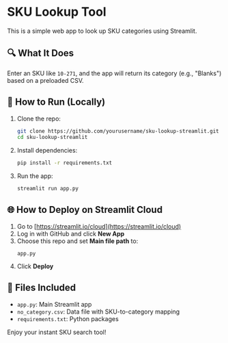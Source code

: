 # SKU Lookup Tool

This is a simple web app to look up SKU categories using Streamlit.

## 🔍 What It Does
Enter an SKU like `10-271`, and the app will return its category (e.g., "Blanks") based on a preloaded CSV.

## 🚀 How to Run (Locally)
1. Clone the repo:
   ```bash
   git clone https://github.com/yourusername/sku-lookup-streamlit.git
   cd sku-lookup-streamlit
   ```

2. Install dependencies:
   ```bash
   pip install -r requirements.txt
   ```

3. Run the app:
   ```bash
   streamlit run app.py
   ```

## 🌐 How to Deploy on Streamlit Cloud
1. Go to [https://streamlit.io/cloud](https://streamlit.io/cloud)
2. Log in with GitHub and click **New App**
3. Choose this repo and set **Main file path** to:
   ```
   app.py
   ```
4. Click **Deploy**

## 📁 Files Included
- `app.py`: Main Streamlit app
- `no_category.csv`: Data file with SKU-to-category mapping
- `requirements.txt`: Python packages

Enjoy your instant SKU search tool!

